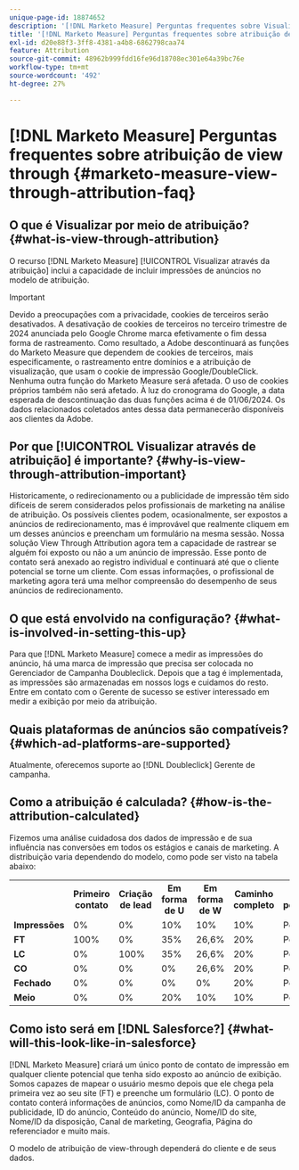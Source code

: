 ```yaml
---
unique-page-id: 18874652
description: '[!DNL Marketo Measure] Perguntas frequentes sobre Visualização Através de Atribuição - [!DNL Marketo Measure]'
title: '[!DNL Marketo Measure] Perguntas frequentes sobre atribuição de view through'
exl-id: d20e88f3-3ff8-4381-a4b8-6862798caa74
feature: Attribution
source-git-commit: 48962b999fdd16fe96d18708ec301e64a39bc76e
workflow-type: tm+mt
source-wordcount: '492'
ht-degree: 27%

---
```


# [!DNL Marketo Measure] Perguntas frequentes sobre atribuição de view through {#marketo-measure-view-through-attribution-faq}

## O que é Visualizar por meio de atribuição? {#what-is-view-through-attribution}

O recurso [!DNL Marketo Measure] [!UICONTROL Visualizar através da atribuição] inclui a capacidade de incluir impressões de anúncios no modelo de atribuição.

>[!IMPORTANT]
>
>Devido a preocupações com a privacidade, cookies de terceiros serão desativados. A desativação de cookies de terceiros no terceiro trimestre de 2024 anunciada pelo Google Chrome marca efetivamente o fim dessa forma de rastreamento. Como resultado, a Adobe descontinuará as funções do Marketo Measure que dependem de cookies de terceiros, mais especificamente, o rastreamento entre domínios e a atribuição de visualização, que usam o cookie de impressão Google/DoubleClick. Nenhuma outra função do Marketo Measure será afetada. O uso de cookies próprios também não será afetado. À luz do cronograma do Google, a data esperada de descontinuação das duas funções acima é de 01/06/2024. Os dados relacionados coletados antes dessa data permanecerão disponíveis aos clientes da Adobe.

## Por que [!UICONTROL Visualizar através de atribuição] é importante? {#why-is-view-through-attribution-important}

Historicamente, o redirecionamento ou a publicidade de impressão têm sido difíceis de serem considerados pelos profissionais de marketing na análise de atribuição. Os possíveis clientes podem, ocasionalmente, ser expostos a anúncios de redirecionamento, mas é improvável que realmente cliquem em um desses anúncios e preencham um formulário na mesma sessão. Nossa solução View Through Attribution agora tem a capacidade de rastrear se alguém foi exposto ou não a um anúncio de impressão. Esse ponto de contato será anexado ao registro individual e continuará até que o cliente potencial se torne um cliente. Com essas informações, o profissional de marketing agora terá uma melhor compreensão do desempenho de seus anúncios de redirecionamento.

## O que está envolvido na configuração? {#what-is-involved-in-setting-this-up}

Para que [!DNL Marketo Measure] comece a medir as impressões do anúncio, há uma marca de impressão que precisa ser colocada no Gerenciador de Campanha Doubleclick. Depois que a tag é implementada, as impressões são armazenadas em nossos logs e cuidamos do resto. Entre em contato com o Gerente de sucesso se estiver interessado em medir a exibição por meio da atribuição.

## Quais plataformas de anúncios são compatíveis? {#which-ad-platforms-are-supported}

Atualmente, oferecemos suporte ao [!DNL Doubleclick] Gerente de campanha.

## Como a atribuição é calculada? {#how-is-the-attribution-calculated}

Fizemos uma análise cuidadosa dos dados de impressão e de sua influência nas conversões em todos os estágios e canais de marketing. A distribuição varia dependendo do modelo, como pode ser visto na tabela abaixo:

<table> 
 <colgroup> 
  <col> 
  <col> 
  <col> 
  <col> 
  <col> 
  <col> 
  <col> 
 </colgroup> 
 <tbody> 
  <tr> 
   <th><br></th> 
   <th>Primeiro contato</th> 
   <th>Criação de lead</th> 
   <th>Em forma de U</th> 
   <th>Em forma de W</th> 
   <th>Caminho completo</th> 
   <th>Modelo personalizado</th> 
  </tr> 
  <tr> 
   <td><strong>Impressões</strong></td> 
   <td>0%</td> 
   <td>0%</td> 
   <td>10%</td> 
   <td>10%</td> 
   <td>10%</td> 
   <td>Personalizado</td> 
  </tr> 
  <tr> 
   <td><strong>FT</strong></td> 
   <td>100%</td> 
   <td>0%</td> 
   <td>35%</td> 
   <td>26,6%</td> 
   <td>20%</td> 
   <td>Personalizado</td> 
  </tr> 
  <tr> 
   <td><strong>LC</strong></td> 
   <td>0%</td> 
   <td>100%</td> 
   <td>35%</td> 
   <td>26,6%</td> 
   <td>20%</td> 
   <td>Personalizado</td> 
  </tr> 
  <tr> 
   <td><strong>CO</strong></td> 
   <td>0%</td> 
   <td>0%</td> 
   <td>0%</td> 
   <td>26,6%</td> 
   <td>20%</td> 
   <td>Personalizado</td> 
  </tr> 
  <tr> 
   <td><strong>Fechado</strong></td> 
   <td>0%</td> 
   <td>0%</td> 
   <td>0%</td> 
   <td>0%</td> 
   <td>20%</td> 
   <td>Personalizado</td> 
  </tr> 
  <tr> 
   <td><strong>Meio</strong></td> 
   <td>0%</td> 
   <td>0%</td> 
   <td>20%</td> 
   <td>10%</td> 
   <td>10%</td> 
   <td>Personalizado</td> 
  </tr> 
 </tbody> 
</table>

## Como isto será em [!DNL Salesforce?] {#what-will-this-look-like-in-salesforce}

[!DNL Marketo Measure] criará um único ponto de contato de impressão em qualquer cliente potencial que tenha sido exposto ao anúncio de exibição. Somos capazes de mapear o usuário mesmo depois que ele chega pela primeira vez ao seu site (FT) e preenche um formulário (LC). O ponto de contato conterá informações de anúncios, como Nome/ID da campanha de publicidade, ID do anúncio, Conteúdo do anúncio, Nome/ID do site, Nome/ID da disposição, Canal de marketing, Geografia, Página do referenciador e muito mais.

O modelo de atribuição de view-through dependerá do cliente e de seus dados.
